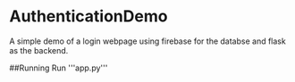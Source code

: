 # AuthenticationDemo

A simple demo of a login webpage using firebase for the databse and flask as the backend.

##Running
Run '''app.py'''
